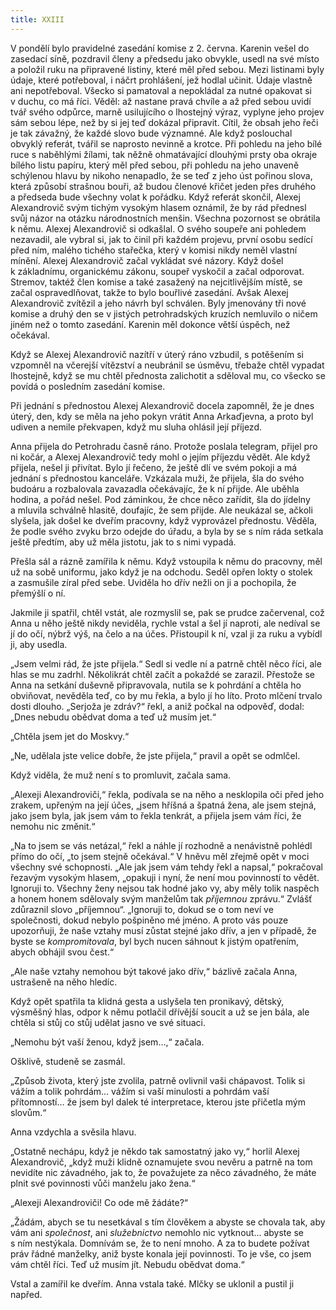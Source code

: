 ```yaml
---
title: XXIII
---
```


V pondělí bylo pravidelné zasedání komise z 2. června. Karenin vešel do zasedací síně, pozdravil členy a předsedu jako obvykle, usedl na své místo a položil ruku na připravené listiny, které měl před sebou. Mezi listinami byly údaje, které potřeboval, i náčrt prohlášení, jež hodlal učinit. Údaje vlastně ani nepotřeboval. Všecko si pamatoval a nepokládal za nutné opakovat si v duchu, co má říci. Věděl: až nastane pravá chvíle a až před sebou uvidí tvář svého odpůrce, marně usilujícího o lhostejný výraz, vyplyne jeho projev sám sebou lépe, než by si jej teď dokázal připravit. Cítil, že obsah jeho řeči je tak závažný, že každé slovo bude významné. Ale když poslouchal obvyklý referát, tvářil se naprosto nevinně a krotce. Při pohledu na jeho bílé ruce s naběhlými žílami, tak něžně ohmatávající dlouhými prsty oba okraje bílého listu papíru, který měl před sebou, při pohledu na jeho unaveně schýlenou hlavu by nikoho nenapadlo, že se teď z jeho úst pořinou slova, která způsobí strašnou bouři, až budou členové křičet jeden přes druhého a předseda bude všechny volat k pořádku. Když referát skončil, Alexej Alexandrovič svým tichým vysokým hlasem oznámil, že by rád přednesl svůj názor na otázku národnostních menšin. Všechna pozornost se obrátila k němu. Alexej Alexandrovič si odkašlal. O svého soupeře ani pohledem nezavadil, ale vybral si, jak to činil při každém projevu, první osobu sedící před ním, malého tichého stařečka, který v komisi nikdy neměl vlastní mínění. Alexej Alexandrovič začal vykládat své názory. Když došel k základnímu, organickému zákonu, soupeř vyskočil a začal odporovat. Stremov, taktéž člen komise a také zasažený na nejcitlivějším místě, se začal ospravedlňovat, takže to bylo bouřlivé zasedání. Avšak Alexej Alexandrovič zvítězil a jeho návrh byl schválen. Byly jmenovány tři nové komise a druhý den se v jistých petrohradských kruzích nemluvilo o ničem jiném než o tomto zasedání. Karenin měl dokonce větší úspěch, než očekával.

Když se Alexej Alexandrovič nazítří v úterý ráno vzbudil, s potěšením si vzpomněl na včerejší vítězství a neubránil se úsměvu, třebaže chtěl vypadat lhostejně, když se mu chtěl přednosta zalichotit a sděloval mu, co všecko se povídá o posledním zasedání komise.

Při jednání s přednostou Alexej Alexandrovič docela zapomněl, že je dnes úterý, den, kdy se měla na jeho pokyn vrátit Anna Arkaďjevna, a proto byl udiven a nemile překvapen, když mu sluha ohlásil její příjezd.

Anna přijela do Petrohradu časně ráno. Protože poslala telegram, přijel pro ni kočár, a Alexej Alexandrovič tedy mohl o jejím příjezdu vědět. Ale když přijela, nešel ji přivítat. Bylo jí řečeno, že ještě dlí ve svém pokoji a má jednání s přednostou kanceláře. Vzkázala muži, že přijela, šla do svého budoáru a rozbalovala zavazadla očekávajíc, že k ní přijde. Ale uběhla hodina, a pořád nešel. Pod záminkou, že chce něco zařídit, šla do jídelny a mluvila schválně hlasitě, doufajíc, že sem přijde. Ale neukázal se, ačkoli slyšela, jak došel ke dveřím pracovny, když vyprovázel přednostu. Věděla, že podle svého zvyku brzo odejde do úřadu, a byla by se s ním ráda setkala ještě předtím, aby už měla jistotu, jak to s nimi vypadá.

Přešla sál a rázně zamířila k němu. Když vstoupila k němu do pracovny, měl už na sobě uniformu, jako když je na odchodu. Seděl opřen lokty o stolek a zasmušile zíral před sebe. Uviděla ho dřív nežli on ji a pochopila, že přemýšlí o ní.

Jakmile ji spatřil, chtěl vstát, ale rozmyslil se, pak se prudce začervenal, což Anna u něho ještě nikdy neviděla, rychle vstal a šel jí naproti, ale nedíval se jí do očí, nýbrž výš, na čelo a na účes. Přistoupil k ní, vzal ji za ruku a vybídl ji, aby usedla.

„Jsem velmi rád, že jste přijela.“ Sedl si vedle ní a patrně chtěl něco říci, ale hlas se mu zadrhl. Několikrát chtěl začít a pokaždé se zarazil. Přestože se Anna na setkání duševně připravovala, nutila se k pohrdání a chtěla ho obviňovat, nevěděla teď, co by mu řekla, a bylo jí ho líto. Proto mlčení trvalo dosti dlouho. „Serjoža je zdráv?“ řekl, a aniž počkal na odpověď, dodal: „Dnes nebudu obědvat doma a teď už musím jet.“

„Chtěla jsem jet do Moskvy.“

„Ne, udělala jste velice dobře, že jste přijela,“ pravil a opět se odmlčel.

Když viděla, že muž není s to promluvit, začala sama.

„Alexeji Alexandroviči,“ řekla, podívala se na něho a nesklopila oči před jeho zrakem, upřeným na její účes, „jsem hříšná a špatná žena, ale jsem stejná, jako jsem byla, jak jsem vám to řekla tenkrát, a přijela jsem vám říci, že nemohu nic změnit.“

„Na to jsem se vás netázal,“ řekl a náhle jí rozhodně a nenávistně pohlédl přímo do očí, „to jsem stejně očekával.“ V hněvu měl zřejmě opět v moci všechny své schopnosti. „Ale jak jsem vám tehdy řekl a napsal,“ pokračoval řezavým vysokým hlasem, „opakuji i nyní, že není mou povinností to vědět. Ignoruji to. Všechny ženy nejsou tak hodné jako vy, aby měly tolik naspěch a honem honem sdělovaly svým manželům tak _příjemnou_ zprávu.“ Zvlášť zdůraznil slovo „příjemnou“. „Ignoruji to, dokud se o tom neví ve společnosti, dokud nebylo pošpiněno mé jméno. A proto vás pouze upozorňuji, že naše vztahy musí zůstat stejné jako dřív, a jen v případě, že byste se _kompromitovala_, byl bych nucen sáhnout k jistým opatřením, abych obhájil svou čest.“

„Ale naše vztahy nemohou být takové jako dřív,“ bázlivě začala Anna, ustrašeně na něho hledíc.

Když opět spatřila ta klidná gesta a uslyšela ten pronikavý, dětský, výsměšný hlas, odpor k němu potlačil dřívější soucit a už se jen bála, ale chtěla si stůj co stůj udělat jasno ve své situaci.

„Nemohu být vaší ženou, když jsem…,“ začala.

Ošklivě, studeně se zasmál.

„Způsob života, který jste zvolila, patrně ovlivnil vaši chápavost. Tolik si vážím a tolik pohrdám… vážím si vaší minulosti a pohrdám vaší přítomností… že jsem byl dalek té interpretace, kterou jste přičetla mým slovům.“

Anna vzdychla a svěsila hlavu.

„Ostatně nechápu, když je někdo tak samostatný jako vy,“ horlil Alexej Alexandrovič, „když muži klidně oznamujete svou nevěru a patrně na tom nevidíte nic závadného, jak to, že považujete za něco závadného, že máte plnit své povinnosti vůči manželu jako žena.“

„Alexeji Alexandroviči! Co ode mě žádáte?“

„Žádám, abych se tu nesetkával s tím člověkem a abyste se chovala tak, aby vám ani _společnost_, ani _služebnictvo_ nemohlo nic vytknout… abyste se s ním nestýkala. Domnívám se, že to není mnoho. A za to budete požívat práv řádné manželky, aniž byste konala její povinnosti. To je vše, co jsem vám chtěl říci. Teď už musím jít. Nebudu obědvat doma.“

Vstal a zamířil ke dveřím. Anna vstala také. Mlčky se uklonil a pustil ji napřed.
